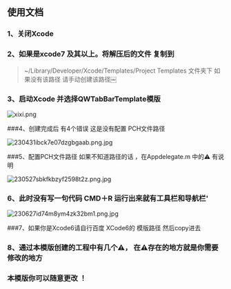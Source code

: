## 使用文档

### 1、关闭Xcode

### 2、如果是xcode7 及其以上。将解压后的文件 复制到


> ~/Library/Developer/Xcode/Templates/Project Templates    文件夹下
> 如果没有该路径 请手动创建该路径￼

### 3、启动Xcode 并选择QWTabBarTemplate模版

![xixi.png](https://upload-images.jianshu.io/upload_images/2342189-7eb5cd10e9f42d44.png?imageMogr2/auto-orient/strip%7CimageView2/2/w/1240)


###4、创建完成后 有4个错误 这是没有配置 PCH文件路径

![230431ibck7e07dzgbgaab.png.jpg](https://upload-images.jianshu.io/upload_images/2342189-b4fc2ee862208cf2.jpg?imageMogr2/auto-orient/strip%7CimageView2/2/w/1240)

###5、配置PCH文件路径  如果不知道路径的话 ，在Appdelegate.m 中的⚠️ 有说明

![230527sbkfkbzyf2598t2z.png.jpg](https://upload-images.jianshu.io/upload_images/2342189-6fd50e3b0e0edea7.jpg?imageMogr2/auto-orient/strip%7CimageView2/2/w/1240)

### 6、此时没有写一句代码 CMD＋R 运行出来就有工具栏和导航栏'

![230627id74m8ym4zk32bm1.png.jpg](https://upload-images.jianshu.io/upload_images/2342189-25156c1927bc454a.jpg?imageMogr2/auto-orient/strip%7CimageView2/2/w/1240)

###7、如果你是Xcode6请自行百度 XCode6的 模版路径 然后copy进去

### 8、通过本模版创建的工程中有几个⚠️， 在⚠️存在的地方就是你需要修改的地方
### 本模版你可以随意更改 ！
